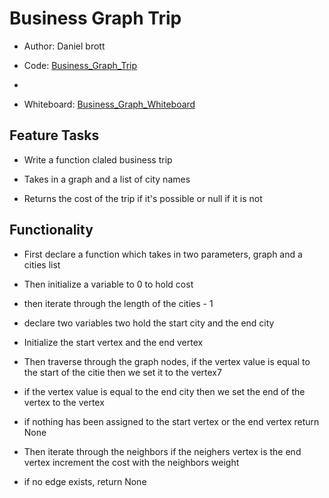 # Business Graph Trip

- Author: Daniel brott

- Code: [Business_Graph_Trip](../graph_business_trip.py)
- 
- Whiteboard: [Business_Graph_Whiteboard](./images/business_graph.jpg)

## Feature Tasks

- Write a function claled business trip

- Takes in a graph and a list of city names

- Returns the cost of the trip if it's possible or null if it is not

## Functionality

- First declare a function which takes in two parameters, graph and a cities list

- Then initialize a variable to 0 to hold cost

- then iterate through the length of the cities - 1

- declare two variables two hold the start city and the end city

- Initialize the start vertex and the end vertex

- Then traverse through the graph nodes, if the vertex value is equal to the start of the citie then we set it to the vertex7

- if the vertex value is equal to the end city then we set the end of the vertex to the vertex

- if nothing has been assigned to the start vertex or the end vertex return None

- Then iterate through the neighbors if the neighers vertex is the end vertex increment the cost with the neighbors weight

- if no edge exists, return None
